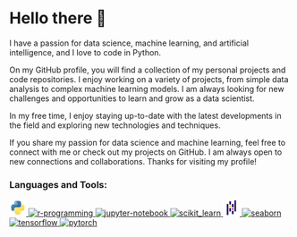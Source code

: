 # Hello there 👋

I have a passion for data science, machine learning, and artificial intelligence, and I love to code in Python.

On my GitHub profile, you will find a collection of my personal projects and code repositories. I enjoy working on a variety of projects, from simple data analysis to complex machine learning models. I am always looking for new challenges and opportunities to learn and grow as a data scientist.

In my free time, I enjoy staying up-to-date with the latest developments in the field and exploring new technologies and techniques.

If you share my passion for data science and machine learning, feel free to connect with me or check out my projects on GitHub. I am always open to new connections and collaborations. Thanks for visiting my profile!

### Languages and Tools:

<p align="left"> 
<a href="https://www.python.org" target="_blank" rel="noreferrer"> <img src="https://raw.githubusercontent.com/devicons/devicon/master/icons/python/python-original.svg" alt="python" width="30" height="30"/> </a>
<a href="https://www.r-project.org/" target="_blank" rel="noreferrer"> <img src="https://www.vectorlogo.zone/logos/r-project/r-project-icon.svg" alt="r-programming" width="30" height="30"/> </a> 
<a href="https://jupyter.org" target="_blank" rel="noreferrer"> <img src="https://jupyter.org/assets/homepage/main-logo.svg" alt="jupyter-notebook" width="30" height="30"/> </a>
<a href="https://scikit-learn.org/" target="_blank" rel="noreferrer"> <img src="https://upload.wikimedia.org/wikipedia/commons/0/05/Scikit_learn_logo_small.svg" alt="scikit_learn" width="30" height="30"/> </a> 
<a href="https://pandas.pydata.org/" target="_blank" rel="noreferrer"> <img src="https://raw.githubusercontent.com/devicons/devicon/2ae2a900d2f041da66e950e4d48052658d850630/icons/pandas/pandas-original.svg" alt="pandas" width="30" height="30"/> </a> 
<a href="https://seaborn.pydata.org/" target="_blank" rel="noreferrer"> <img src="https://seaborn.pydata.org/_images/logo-mark-lightbg.svg" alt="seaborn" width="30" height="30"/> </a> 
<a href="https://www.tensorflow.org" target="_blank" rel="noreferrer"> <img src="https://www.vectorlogo.zone/logos/tensorflow/tensorflow-icon.svg" alt="tensorflow" width="30" height="30"/> </a>
<a href="https://pytorch.org" target="_blank" rel="noreferrer"> <img src="https://www.vectorlogo.zone/logos/pytorch/pytorch-icon.svg" alt="pytorch" width="30" height="30"/> </a> 
</p>

